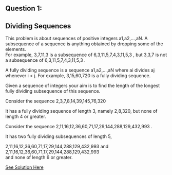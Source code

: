 Question 1:
-------------
Dividing Sequences
---------------------------
This problem is about sequences of positive integers a1,a2,…,aN. A subsequence of a sequence is anything obtained by dropping some of the elements.  
For example, 3,7,11,3 is a subsequence of 6,3,11,5,7,4,3,11,5,3 , but 3,3,7 is not a subsequence of 6,3,11,5,7,4,3,11,5,3 .  

A fully dividing sequence is a sequence a1,a2,…,aN where ai divides aj whenever i < j. For example, 3,15,60,720 is a fully 
dividing sequence.  

Given a sequence of integers your aim is to find the length of the longest fully dividing subsequence of this sequence.  

Consider the sequence 2,3,7,8,14,39,145,76,320  

It has a fully dividing sequence of length 3, namely 2,8,320, but none of length 4 or greater.  

Consider the sequence 2,11,16,12,36,60,71,17,29,144,288,129,432,993 .  
  
It has two fully dividing subsequences of length 5,  

2,11,16,12,36,60,71,17,29,144,288,129,432,993 and  
2,11,16,12,36,60,71,17,29,144,288,129,432,993  
and none of length 6 or greater.  

[See Solution Here](https://github.com/Avi-1996/100-Days-Code-Challenge/blob/master/100DayCode/Day83/Ques1py)
